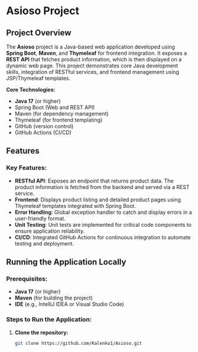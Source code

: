# Asioso Project

## Project Overview

The **Asioso** project is a Java-based web application developed using **Spring Boot**, **Maven**, and **Thymeleaf** for frontend integration. It exposes a **REST API** that fetches product information, which is then displayed on a dynamic web page. This project demonstrates core Java development skills, integration of RESTful services, and frontend management using JSP/Thymeleaf templates.

**Core Technologies:**
- **Java 17** (or higher)
- Spring Boot (Web and REST API)
- Maven (for dependency management)
- Thymeleaf (for frontend templating)
- GitHub (version control)
- GitHub Actions (CI/CD)

## Features

### Key Features:
- **RESTful API**: Exposes an endpoint that returns product data. The product information is fetched from the backend and served via a REST service.
- **Frontend**: Displays product listing and detailed product pages using Thymeleaf templates integrated with Spring Boot.
- **Error Handling**: Global exception handler to catch and display errors in a user-friendly format.
- **Unit Testing**: Unit tests are implemented for critical code components to ensure application reliability.
- **CI/CD**: Integrated GitHub Actions for continuous integration to automate testing and deployment.

## Running the Application Locally

### Prerequisites:
- **Java 17** (or higher)
- **Maven** (for building the project)
- **IDE** (e.g., IntelliJ IDEA or Visual Studio Code)

### Steps to Run the Application:

1. **Clone the repository:**
   ```bash
   git clone https://github.com/Kalenko1/Asioso.git
